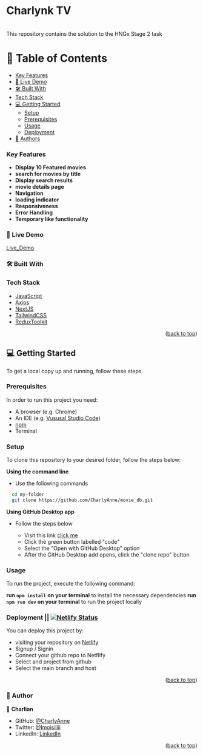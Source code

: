 <a name='readme-top'></a>
<div>
  <h1><b>Charlynk TV </b></h1><br/>
</div>
This repository contains the solution to the HNGx Stage 2 task
<br/>

# 📗 Table of Contents
  - [Key Features](#key-features)
  - [🚀 Live Demo](#live-demo)
  - [🛠 Built With](#built-with)
  - [Tech Stack](#tech-stack)
- [💻 Getting Started](#getting-started)
  - [Setup](#setup)
  - [Prerequisites](#prerequisites)
  - [Usage](#usage)
  - [Deployment](#triangular_flag_on_post-deployment)
- [👥 Authors](#authors)

### Key Features <a name="key-features"></a>

- **Display 10 Featured movies**
- **search for movies by title**
- **Display search results**
- **movie details page**
- **Navigation**
- **loading indicator**
- **Responsiveness**
- **Error Handling**
- **Temporary like functionality**

### 🚀 Live Demo <a id="live-demo"></a>

[Live_Demo](https://charlynktv.netlify.app)

### 🛠 Built With <a name="built-with"></a>

### Tech Stack <a name="tech-stack"></a>

<ul>
  <li><a href="https://javascript.com/">JavaScript</a></li>
  <li><a href='https://axios-http.com/docs/intro'>Axios</a></li?>
  <li><a href="https://nextjs.org/">NextJS</a></li>
  <li><a href="https://tailwindcss.com">TailwindCSS</a></li>
  <li><a href="https://redux-toolkit.js.org">ReduxToolkit</a></li>
</ul>

<p align="right">(<a href="#readme-top">back to top</a>)</p>

## 💻 Getting Started <a name="getting-started"></a>

To get a local copy up and running, follow these steps.

### Prerequisites

In order to run this project you need:

- A browser (e.g. Chrome)
- An IDE (e.g. [Vususal Studio Code](https://code.visualstudio.com/download))
- [npm](https://nodejs.org/en/)
- Terminal

### Setup

To clone this repository to your desired folder, follow the steps below:

**Using the command line**

- Use the following commands

```sh
  cd my-folder
  git clone https://github.com/CharlyAnne/movie_db.git
```

**Using GitHub Desktop app**

- Follow the steps below

  - Visit this link [click me](https://github.com/CharlyAnne/movie_db)
  - Click the green button labelled "code"
  - Select the "Open with GitHub Desktop" option
  - After the GitHub Desktop add opens, click the "clone repo" button

### Usage

To run the project, execute the following command:

**run `npm install` on your terminal** to install the necessary dependencies
**run `npm run dev` on your terminal** to run the project locally

### Deployment ||   [![Netlify Status](https://api.netlify.com/api/v1/badges/49ed62fd-e47e-48e3-84fb-9afb771c8ed1/deploy-status)](https://app.netlify.com/sites/charlynktv/deploys)

You can deploy this project by:

- visiting your repository on [Netlify](https://app.netlify.com/)
- Signup / Signin
- Connect your github repo to Netflify
- Select and project from github
- Select the main branch and host


<p align="right">(<a href="#readme-top">back to top</a>)</p>

### 👥 Author <a name="authors"></a>

👤 **Charlian**

- GitHub: [@CharlyAnne](https://github.com/CharlyAnne)
- Twitter: [@Imoisiliii](https://twitter.com/Imoisiliii)
- LinkedIn: [LinkedIn](https://www.linkedin.com/in/charlian-imoisili)

<p align="right">(<a href="#readme-top">back to top</a>)</p>
